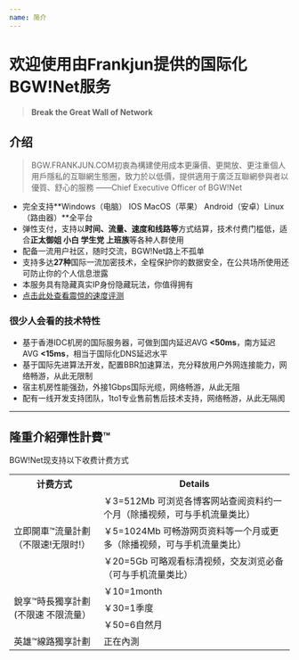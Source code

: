 ```yaml
---
name: 简介
---
```


# 欢迎使用由Frankjun提供的国际化BGW!Net服务
> **Break the Great Wall of Network**



## 介绍

> BGW.FRANKJUN.COM初衷為構建使用成本更廉價、更開放、更注重個人用戶隱私的互聯網生態圈，致力於以低價，提供適用于廣泛互聯網參與者以優質、舒心的服務
——Chief Executive Officer of BGW!Net

 - 完全支持**Windows（电脑） IOS MacOS（苹果） Android（安卓）Linux（路由器）**全平台
 - 弹性支付，支持以**时间、流量、速度和线路等**方式结算，技术付费门槛低，适合**正太御姐 小白 学生党 上班族**等各种人群使用
 - 配备一流用户社区，随时交流，BGW!Net路上不孤单
 - 支持多达**27种**国际一流加密技术，全程保护你的数据安全，在公共场所使用还可防止你的个人信息泄露
 - 本服务具有隐藏真实IP身份隐藏玩法，你值得拥有
 - [点击此处查看震惊的速度评测][1]


### 很少人会看的技术特性
- 基于香港IDC机房的国际服务器，可做到国内延迟AVG **<50ms**，南方延迟AVG **<15ms**，相当于国际化DNS延迟水平
- 基于国际先进算法开发，配置BBR加速算法，充分释放用户外网连接能力，网络畅游，从此无限制
- 宿主机房性能强劲，外接1Gbps国际光缆，网络畅游，从此无阻
- 配有一线开发支持团队，1to1专业售前售后技术支持，网络畅游，从此无隔阂

----------

## 隆重介紹彈性計費™
BGW!Net现支持以下收费计费方式
<table>
  <tr>
    <th>计费方式</th>
    <th>Details</th>
  </tr>
  <tr>
    <td rowspan="3">立即開車™流量計劃（不限速!无限时!）</td>
    <td>￥3=512Mb 可浏览各博客网站查阅资料约一个月（除播视频，可与手机流量类比）</td>
  </tr>
  <tr>
    <td>￥5=1024Mb 可畅游网页资料等一个月或更多（除播视频，可与手机流量类比）</td>
  </tr>
  <tr>
    <td>￥20=5Gb 可略观看标清视频，交友浏览必备（可与手机流量类比）</td>
  </tr>
 
  <tr>
    <td rowspan="3">銳享™時長獨享計劃(不限速 不限流量）</td>
    <td>￥10=1month</td>
  </tr>
  <tr>
    <td>￥30=1季度</td>
  </tr>
  <tr>
    <td>￥50=6自然月</td>
  </tr>
  
  
  
  <tr>
    <td>英雄™線路獨享計劃</td>
    <td>正在內測</td>
</table>




  [1]: http://baidu.com
